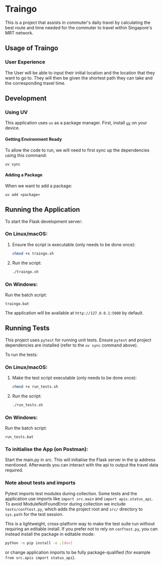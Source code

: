 # Traingo

This is a project that assists in commuter's daily travel by calculating the best route and time needed for the commuter to travel within Singapore's MRT network.

## Usage of Traingo

### User Experience

The User will be able to input their initial location and the location that they want to go to.
They will then be given the shortest path they can take and the corresponding travel time.

## Development

### Using UV

This application uses `uv` as a package manager.
First, install [`uv`](https://github.com/astral-sh/uv) on your device.

#### Getting Environment Ready

To allow the code to run, we will need to first sync up the dependencies using this command:
```
uv sync
```

#### Adding a Package

When we want to add a package:
```
uv add <package>
```

## Running the Application

To start the Flask development server:

### On Linux/macOS:

1.  Ensure the script is executable (only needs to be done once):
    ```bash
    chmod +x traingo.sh
    ```
2.  Run the script:
    ```bash
    ./traingo.sh
    ```

### On Windows:

Run the batch script:
```batch
traingo.bat
```

The application will be available at `http://127.0.0.1:5000` by default.

## Running Tests

This project uses `pytest` for running unit tests. Ensure `pytest` and project dependencies are installed (refer to the `uv sync` command above).

To run the tests:

### On Linux/macOS:

1.  Make the test script executable (only needs to be done once):
    ```bash
    chmod +x run_tests.sh
    ```
2.  Run the script:
    ```bash
    ./run_tests.sh
    ```

### On Windows:

Run the batch script:
```batch
run_tests.bat
```

### To initialise the App (on Postman):

Start the main.py in src. This will initialise the Flask server in the ip address mentioned. Afterwards you can interact with the api to output the travel data required.

### Note about tests and imports

Pytest imports test modules during collection. Some tests and the application use imports like `import src.main` and `import apis.status_api`. To avoid ModuleNotFoundError during collection we include `tests/conftest.py`, which adds the project root and `src/` directory to `sys.path` for the test session.

This is a lightweight, cross-platform way to make the test suite run without requiring an editable install. If you prefer not to rely on `conftest.py`, you can instead install the package in editable mode:

```bash
python -m pip install -e .[dev]
```

or change application imports to be fully package-qualified (for example `from src.apis import status_api`).